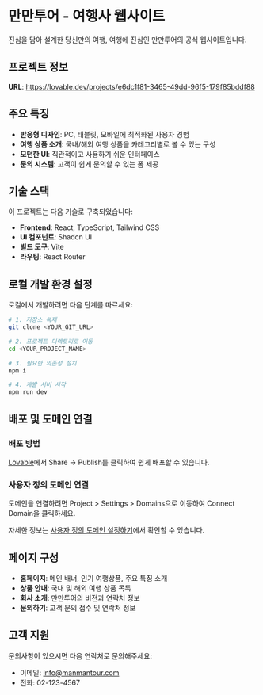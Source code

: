# 만만투어 - 여행사 웹사이트

진심을 담아 설계한 당신만의 여행, 여행에 진심인 만만투어의 공식 웹사이트입니다.

## 프로젝트 정보

**URL**: https://lovable.dev/projects/e6dc1f81-3465-49dd-96f5-179f85bddf88

## 주요 특징

- **반응형 디자인**: PC, 태블릿, 모바일에 최적화된 사용자 경험
- **여행 상품 소개**: 국내/해외 여행 상품을 카테고리별로 볼 수 있는 구성
- **모던한 UI**: 직관적이고 사용하기 쉬운 인터페이스
- **문의 시스템**: 고객이 쉽게 문의할 수 있는 폼 제공

## 기술 스택

이 프로젝트는 다음 기술로 구축되었습니다:

- **Frontend**: React, TypeScript, Tailwind CSS
- **UI 컴포넌트**: Shadcn UI
- **빌드 도구**: Vite
- **라우팅**: React Router

## 로컬 개발 환경 설정

로컬에서 개발하려면 다음 단계를 따르세요:

```sh
# 1. 저장소 복제
git clone <YOUR_GIT_URL>

# 2. 프로젝트 디렉토리로 이동
cd <YOUR_PROJECT_NAME>

# 3. 필요한 의존성 설치
npm i

# 4. 개발 서버 시작
npm run dev
```

## 배포 및 도메인 연결

### 배포 방법

[Lovable](https://lovable.dev/projects/e6dc1f81-3465-49dd-96f5-179f85bddf88)에서 Share -> Publish를 클릭하여 쉽게 배포할 수 있습니다.

### 사용자 정의 도메인 연결

도메인을 연결하려면 Project > Settings > Domains으로 이동하여 Connect Domain을 클릭하세요.

자세한 정보는 [사용자 정의 도메인 설정하기](https://docs.lovable.dev/tips-tricks/custom-domain#step-by-step-guide)에서 확인할 수 있습니다.

## 페이지 구성

- **홈페이지**: 메인 배너, 인기 여행상품, 주요 특징 소개
- **상품 안내**: 국내 및 해외 여행 상품 목록
- **회사 소개**: 만만투어의 비전과 연락처 정보
- **문의하기**: 고객 문의 접수 및 연락처 정보

## 고객 지원

문의사항이 있으시면 다음 연락처로 문의해주세요:
- 이메일: info@manmantour.com
- 전화: 02-123-4567
